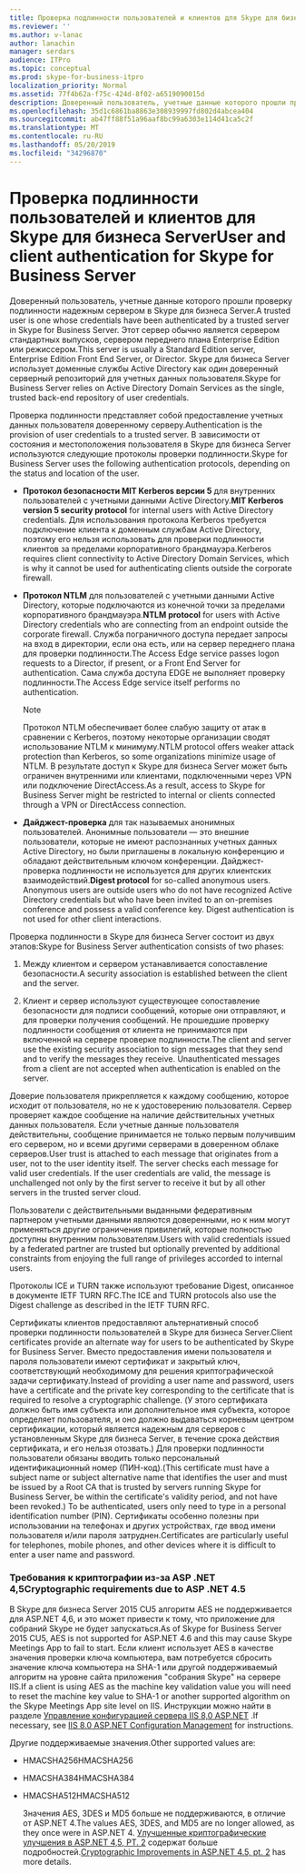```yaml
---
title: Проверка подлинности пользователей и клиентов для Skype для бизнеса Server
ms.reviewer: ''
ms.author: v-lanac
author: lanachin
manager: serdars
audience: ITPro
ms.topic: conceptual
ms.prod: skype-for-business-itpro
localization_priority: Normal
ms.assetid: 77f4b62a-f75c-424d-8f02-a6519090015d
description: Доверенный пользователь, учетные данные которого прошли проверку подлинности надежным сервером в Skype для бизнеса Server. Этот сервер обычно является сервером стандартных выпусков, сервером переднего плана Enterprise Edition или режиссером. Skype для бизнеса Server использует доменные службы Active Directory как один доверенный серверный репозиторий для учетных данных пользователя.
ms.openlocfilehash: 35d1c6861ba8863e308939997fd802d4abcea404
ms.sourcegitcommit: ab47ff88f51a96aaf8bc99a6303e114d41ca5c2f
ms.translationtype: MT
ms.contentlocale: ru-RU
ms.lasthandoff: 05/20/2019
ms.locfileid: "34296870"
---
```

# <a name="user-and-client-authentication-for-skype-for-business-server"></a><span data-ttu-id="9a424-105">Проверка подлинности пользователей и клиентов для Skype для бизнеса Server</span><span class="sxs-lookup"><span data-stu-id="9a424-105">User and client authentication for Skype for Business Server</span></span>
 
<span data-ttu-id="9a424-106">Доверенный пользователь, учетные данные которого прошли проверку подлинности надежным сервером в Skype для бизнеса Server.</span><span class="sxs-lookup"><span data-stu-id="9a424-106">A trusted user is one whose credentials have been authenticated by a trusted server in Skype for Business Server.</span></span> <span data-ttu-id="9a424-107">Этот сервер обычно является сервером стандартных выпусков, сервером переднего плана Enterprise Edition или режиссером.</span><span class="sxs-lookup"><span data-stu-id="9a424-107">This server is usually a Standard Edition server, Enterprise Edition Front End Server, or Director.</span></span> <span data-ttu-id="9a424-108">Skype для бизнеса Server использует доменные службы Active Directory как один доверенный серверный репозиторий для учетных данных пользователя.</span><span class="sxs-lookup"><span data-stu-id="9a424-108">Skype for Business Server relies on Active Directory Domain Services as the single, trusted back-end repository of user credentials.</span></span>
  
<span data-ttu-id="9a424-109">Проверка подлинности представляет собой предоставление учетных данных пользователя доверенному серверу.</span><span class="sxs-lookup"><span data-stu-id="9a424-109">Authentication is the provision of user credentials to a trusted server.</span></span> <span data-ttu-id="9a424-110">В зависимости от состояния и местоположения пользователя в Skype для бизнеса Server используются следующие протоколы проверки подлинности.</span><span class="sxs-lookup"><span data-stu-id="9a424-110">Skype for Business Server uses the following authentication protocols, depending on the status and location of the user.</span></span>
  
- <span data-ttu-id="9a424-111">**Протокол безопасности MIT Kerberos версии 5** для внутренних пользователей с учетными данными Active Directory.</span><span class="sxs-lookup"><span data-stu-id="9a424-111">**MIT Kerberos version 5 security protocol** for internal users with Active Directory credentials.</span></span> <span data-ttu-id="9a424-112">Для использования протокола Kerberos требуется подключение клиента к доменным службам Active Directory, поэтому его нельзя использовать для проверки подлинности клиентов за пределами корпоративного брандмауэра.</span><span class="sxs-lookup"><span data-stu-id="9a424-112">Kerberos requires client connectivity to Active Directory Domain Services, which is why it cannot be used for authenticating clients outside the corporate firewall.</span></span>
    
- <span data-ttu-id="9a424-113">**Протокол NTLM** для пользователей с учетными данными Active Directory, которые подключаются из конечной точки за пределами корпоративного брандмауэра.</span><span class="sxs-lookup"><span data-stu-id="9a424-113">**NTLM protocol** for users with Active Directory credentials who are connecting from an endpoint outside the corporate firewall.</span></span> <span data-ttu-id="9a424-114">Служба пограничного доступа передает запросы на вход в директории, если она есть, или на сервер переднего плана для проверки подлинности.</span><span class="sxs-lookup"><span data-stu-id="9a424-114">The Access Edge service passes logon requests to a Director, if present, or a Front End Server for authentication.</span></span> <span data-ttu-id="9a424-115">Сама служба доступа EDGE не выполняет проверку подлинности.</span><span class="sxs-lookup"><span data-stu-id="9a424-115">The Access Edge service itself performs no authentication.</span></span>
    
    > [!NOTE]
    > <span data-ttu-id="9a424-116">Протокол NTLM обеспечивает более слабую защиту от атак в сравнении с Kerberos, поэтому некоторые организации сводят использование NTLM к минимуму.</span><span class="sxs-lookup"><span data-stu-id="9a424-116">NTLM protocol offers weaker attack protection than Kerberos, so some organizations minimize usage of NTLM.</span></span> <span data-ttu-id="9a424-117">В результате доступ к Skype для бизнеса Server может быть ограничен внутренними или клиентами, подключенными через VPN или подключение DirectAccess.</span><span class="sxs-lookup"><span data-stu-id="9a424-117">As a result, access to Skype for Business Server might be restricted to internal or clients connected through a VPN or DirectAccess connection.</span></span> 
  
- <span data-ttu-id="9a424-p107">**Дайджест-проверка** для так называемых анонимных пользователей. Анонимные пользователи — это внешние пользователи, которые не имеют распознанных учетных данных Active Directory, но были приглашены в локальную конференцию и обладают действительным ключом конференции. Дайджест-проверка подлинности не используется для других клиентских взаимодействий.</span><span class="sxs-lookup"><span data-stu-id="9a424-p107">**Digest protocol** for so-called anonymous users. Anonymous users are outside users who do not have recognized Active Directory credentials but who have been invited to an on-premises conference and possess a valid conference key. Digest authentication is not used for other client interactions.</span></span>
    
<span data-ttu-id="9a424-121">Проверка подлинности в Skype для бизнеса Server состоит из двух этапов:</span><span class="sxs-lookup"><span data-stu-id="9a424-121">Skype for Business Server authentication consists of two phases:</span></span>
  
1. <span data-ttu-id="9a424-122">Между клиентом и сервером устанавливается сопоставление безопасности.</span><span class="sxs-lookup"><span data-stu-id="9a424-122">A security association is established between the client and the server.</span></span>
    
2. <span data-ttu-id="9a424-p108">Клиент и сервер используют существующее сопоставление безопасности для подписи сообщений, которые они отправляют, и для проверки получения сообщений. Не прошедшие проверку подлинности сообщения от клиента не принимаются при включенной на сервере проверке подлинности.</span><span class="sxs-lookup"><span data-stu-id="9a424-p108">The client and server use the existing security association to sign messages that they send and to verify the messages they receive. Unauthenticated messages from a client are not accepted when authentication is enabled on the server.</span></span>
    
<span data-ttu-id="9a424-p109">Доверие пользователя прикрепляется к каждому сообщению, которое исходит от пользователя, но не к удостоверению пользователя. Сервер проверяет каждое сообщение на наличие действительных учетных данных пользователя. Если учетные данные пользователя действительны, сообщение принимается не только первым получившим его сервером, но и всеми другими серверами в доверенном облаке серверов.</span><span class="sxs-lookup"><span data-stu-id="9a424-p109">User trust is attached to each message that originates from a user, not to the user identity itself. The server checks each message for valid user credentials. If the user credentials are valid, the message is unchallenged not only by the first server to receive it but by all other servers in the trusted server cloud.</span></span>
  
<span data-ttu-id="9a424-128">Пользователи с действительными выданными федеративным партнером учетными данными являются доверенными, но к ним могут применяться другие ограничения привилегий, которые полностью доступны внутренним пользователям.</span><span class="sxs-lookup"><span data-stu-id="9a424-128">Users with valid credentials issued by a federated partner are trusted but optionally prevented by additional constraints from enjoying the full range of privileges accorded to internal users.</span></span>
  
<span data-ttu-id="9a424-129">Протоколы ICE и TURN также используют требование Digest, описанное в документе IETF TURN RFC.</span><span class="sxs-lookup"><span data-stu-id="9a424-129">The ICE and TURN protocols also use the Digest challenge as described in the IETF TURN RFC.</span></span>
  
<span data-ttu-id="9a424-130">Сертификаты клиентов предоставляют альтернативный способ проверки подлинности пользователей в Skype для бизнеса Server.</span><span class="sxs-lookup"><span data-stu-id="9a424-130">Client certificates provide an alternate way for users to be authenticated by Skype for Business Server.</span></span> <span data-ttu-id="9a424-131">Вместо предоставления имени пользователя и пароля пользователи имеют сертификат и закрытый ключ, соответствующий необходимому для решения криптографической задачи сертификату.</span><span class="sxs-lookup"><span data-stu-id="9a424-131">Instead of providing a user name and password, users have a certificate and the private key corresponding to the certificate that is required to resolve a cryptographic challenge.</span></span> <span data-ttu-id="9a424-132">(У этого сертификата должно быть имя субъекта или дополнительное имя субъекта, которое определяет пользователя, и оно должно выдаваться корневым центром сертификации, который является надежным для серверов с установленным Skype для бизнеса Server, в течение срока действия сертификата, и его нельзя отозвать.) Для проверки подлинности пользователи обязаны вводить только персональный идентификационный номер (ПИН-код).</span><span class="sxs-lookup"><span data-stu-id="9a424-132">(This certificate must have a subject name or subject alternative name that identifies the user and must be issued by a Root CA that is trusted by servers running Skype for Business Server, be within the certificate's validity period, and not have been revoked.) To be authenticated, users only need to type in a personal identification number (PIN).</span></span> <span data-ttu-id="9a424-133">Сертификаты особенно полезны при использовании на телефонах и других устройствах, где ввод имени пользователя и/или пароля затруднен.</span><span class="sxs-lookup"><span data-stu-id="9a424-133">Certificates are particularly useful for telephones, mobile phones, and other devices where it is difficult to enter a user name and password.</span></span>
  
### <a name="cryptographic-requirements-due-to-asp-net-45"></a><span data-ttu-id="9a424-134">Требования к криптографии из-за ASP .NET 4,5</span><span class="sxs-lookup"><span data-stu-id="9a424-134">Cryptographic requirements due to ASP .NET 4.5</span></span> 

<span data-ttu-id="9a424-135">В Skype для бизнеса Server 2015 CU5 алгоритм AES не поддерживается для ASP.NET 4,6, и это может привести к тому, что приложение для собраний Skype не будет запускаться.</span><span class="sxs-lookup"><span data-stu-id="9a424-135">As of Skype for Business Server 2015 CU5, AES is not supported for ASP.NET 4.6 and this may cause Skype Meetings App to fail to start.</span></span> <span data-ttu-id="9a424-136">Если клиент использует AES в качестве значения проверки ключа компьютера, вам потребуется сбросить значение ключа компьютера на SHA-1 или другой поддерживаемый алгоритм на уровне сайта приложения "собрания Skype" на сервере IIS.</span><span class="sxs-lookup"><span data-stu-id="9a424-136">If a client is using AES as the machine key validation value you will need to reset the machine key value to SHA-1 or another supported algorithm on the Skype Meetings App site level on IIS.</span></span> <span data-ttu-id="9a424-137">Инструкции можно найти в разделе [Управление конфигурацией сервера IIS 8,0 ASP.NET](https://docs.microsoft.com/iis/get-started/whats-new-in-iis-8/iis-80-aspnet-configuration-management) .</span><span class="sxs-lookup"><span data-stu-id="9a424-137">If necessary, see [IIS 8.0 ASP.NET Configuration Management](https://docs.microsoft.com/iis/get-started/whats-new-in-iis-8/iis-80-aspnet-configuration-management) for instructions.</span></span>
  
<span data-ttu-id="9a424-138">Другие поддерживаемые значения.</span><span class="sxs-lookup"><span data-stu-id="9a424-138">Other supported values are:</span></span>
  
- <span data-ttu-id="9a424-139">HMACSHA256</span><span class="sxs-lookup"><span data-stu-id="9a424-139">HMACSHA256</span></span>
    
- <span data-ttu-id="9a424-140">HMACSHA384</span><span class="sxs-lookup"><span data-stu-id="9a424-140">HMACSHA384</span></span>
    
- <span data-ttu-id="9a424-141">HMACSHA512</span><span class="sxs-lookup"><span data-stu-id="9a424-141">HMACSHA512</span></span>
    
  <span data-ttu-id="9a424-142">Значения AES, 3DES и MD5 больше не поддерживаются, в отличие от ASP.NET 4.</span><span class="sxs-lookup"><span data-stu-id="9a424-142">The values AES, 3DES, and MD5 are no longer allowed, as they once were in ASP.NET 4.</span></span> <span data-ttu-id="9a424-143">[Улучшенные криптографические улучшения в ASP.NET 4,5, PT. 2](https://blogs.msdn.microsoft.com/webdev/2012/10/23/cryptographic-improvements-in-asp-net-4-5-pt-2/) содержат больше подробностей.</span><span class="sxs-lookup"><span data-stu-id="9a424-143">[Cryptographic Improvements in ASP.NET 4.5, pt. 2](https://blogs.msdn.microsoft.com/webdev/2012/10/23/cryptographic-improvements-in-asp-net-4-5-pt-2/) has more details.</span></span>
  
